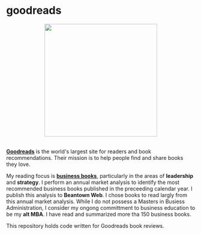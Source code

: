 # goodreads

<div id="header" align="center">
  <img src="https://upload.wikimedia.org/wikipedia/commons/thumb/1/1a/Goodreads_logo.svg/640px-Goodreads_logo.svg.png" width="300"/>
</div>

<br>

<p><a href="https://www.goodreads.com/" target="_blank"><strong>Goodreads</strong></a> is the world's largest site for readers and book recommendations. Their mission is to help people find and share books they love.</p>

<p>My reading focus is <a href="https://www.goodreads.com/review/list/692620-gene-babon?utf8=%E2%9C%93&ref=nav_mybooks&shelf=read&sort=date_read&view=covers&title=gene-babon&per_page=100" target="_blank"><strong>business books</strong></a>, particularly in the areas of <strong>leadership</strong> and <strong>strategy</strong>. I perform an annual market analysis to identify the most recommended business books published in the preceeding calendar year. I publish this analysis to <strong>Beantown Web</strong>. I chose books to read largly from this annual market analysis. While I do not possess a Masters in Busiess Administration, I consider my ongong committment to business education to be my <strong>alt MBA</strong>. I have read and summarized more tha 150 business books.</p>

<p>This repository holds code written for Goodreads book reviews.</p>
